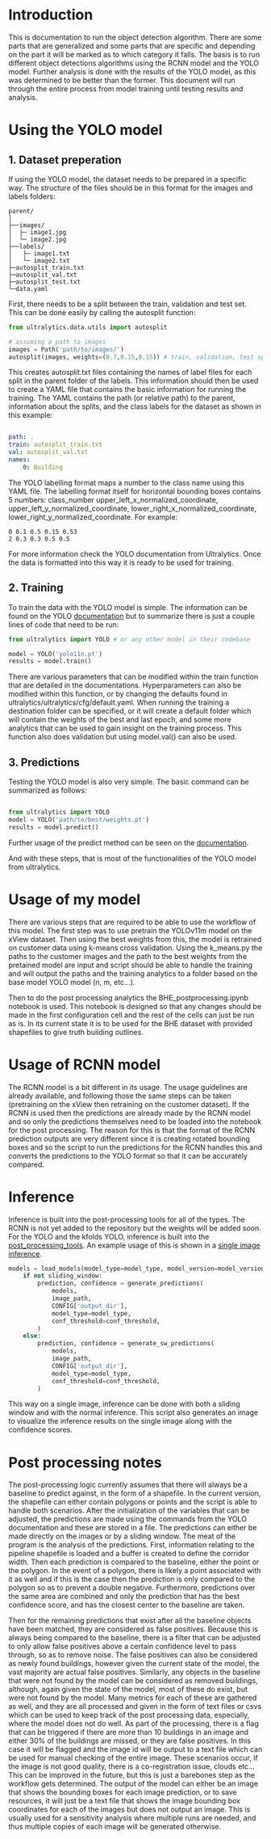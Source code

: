# Introduction

This is documentation to run the object detection algorithm. There are some parts that are generalized and some parts that are specific and depending on the part it will be marked as to which category it falls. The basis is to run different object detections algorithms using the RCNN model and the YOLO model. Further analysis is done with the results of the YOLO model, as this was determined to be better than the former. This document will run through the entire process from model training until testing results and analysis.

# Using the YOLO model
## 1. Dataset preperation

If using the YOLO model, the dataset needs to be prepared in a specific way. The structure of the files should be in this format for the images and labels folders:
```
parent/
│
├──images/
│  ├─ image1.jpg
│  └─ image2.jpg     
├──labels/
│   ├─ image1.txt
│   └─ image2.txt
├─autosplit_train.txt
├─autosplit_val.txt
├─autosplit_test.txt
└─data.yaml

```
First, there needs to be a split between the train, validation and test set. This can be done easily by calling the autosplit function:
```python
from ultralytics.data.utils import autosplit

# assuming a path to images
images = Path('path/to/images/')
autosplit(images, weights=(0.7,0.15,0.15)) # train, validation, test splits

```
This creates autosplit.txt files containing the names of label files for each split in the parent folder of the labels. This information should then be used to create a YAML file that contains the basic information for running the training. The YAML contains the path (or relative path) to the parent, information about the splits, and the class labels for the dataset as shown in this example:

```yaml

path: .
train: autosplit_train.txt
val: autosplit_val.txt
names: 
    0: Building
```
The YOLO labelling format maps a number to the class name using this YAML file. The labelling format itself for horizontal bounding boxes contains 5 numbers: class_number upper_left_x_normalized_coordinate, upper_left_y_normalized_coordinate, lower_right_x_normalized_coordinate, lower_right_y_normalized_coordinate. For example:
```
0 0.1 0.5 0.15 0.53
2 0.3 0.3 0.5 0.5
```

For more information check the YOLO documentation from Ultralytics.
Once the data is formatted into this way it is ready to be used for training.

## 2. Training

To train the data with the YOLO model is simple. The information can be found on the YOLO [documentation](https://docs.ultralytics.com/modes/train/) but to summarize there is just a couple lines of code that need to be run:
```python
from ultralytics import YOLO # or any other model in their codebase

model = YOLO('yolo11n.pt') 
results = model.train()
```
There are various parameters that can be modified within the train function that are detailed in the documentations. Hyperparameters can also be modified within this function, or by changing the defaults found in ultralytics/ultralytics/cfg/default.yaml. When running the training a destination folder can be specified, or it will create a default folder which will contain the weights of the best and last epoch, and some more analytics that can be used to gain insight on the training process. This function also does validation but using model.val() can also be used.

## 3. Predictions

Testing the YOLO model is also very simple. The basic command can be summarized as follows:

```python

from ultralytics import YOLO
model = YOLO('path/to/best/weights.pt')
results = model.predict()
```

Further usage of the predict method can be seen on the [documentation](https://docs.ultralytics.com/modes/predict/).

And with these steps, that is most of the functionalities of the YOLO model from ultralytics.

# Usage of my model

There are various steps that are required to be able to use the workflow of this model. The first step was to use pretrain the YOLOv11m model on the xView dataset. Then using the best weights from this, the model is retrained on customer data using k-means cross validation. Using the k_means.py the paths to the customer images and the path to the best weights from the pretained model are input and script should be able to handle the training and will output the paths and the training analytics to a folder based on the base model YOLO model (n, m, etc...).

Then to do the post processing analytics the BHE_postprocessing.ipynb notebook is used. This notebook is designed so that any changes should be made in the first configuration cell and the rest of the cells can just be run as is. In its current state it is to be used for the BHE dataset with provided shapefiles to give truth building outlines.

# Usage of RCNN model

The RCNN model is a bit different in its usage. The usage guidelines are already available, and following those the same steps can be taken (pretraining on the xView then retraining on the customer dataset). If the RCNN is used then the predictions are already made by the RCNN model and so only the predictions themselves need to be loaded into the notebook for the post processing. The reason for this is that the format of the RCNN prediction outputs are very different since it is creating rotated bounding boxes and so the script to run the predictions for the RCNN handles this and converts the predictions to the YOLO format so that it can be accurately compared. 


# Inference

Inference is built into the post-processing tools for all of the types. The RCNN is not yet added to the repository but the weights will be added soon. For the YOLO and the kfolds YOLO, inference is built into the [post_processing_tools](post_processing_tools.py). An example usage of this is shown in a [single image inference](single_image.py).

```python
models = load_models(model_type=model_type, model_version=model_version)
    if not sliding_window:
        prediction, confidence = generate_predictions(
            models,
            image_path,
            CONFIG['output_dir'],
            model_type=model_type,
            conf_threshold=conf_threshold,
        )
    else:
        prediction, confidence = generate_sw_predictions(
            models,
            image_path,
            CONFIG['output_dir'],
            model_type=model_type,
            conf_threshold=conf_threshold,
        )
```
This way on a single image, inference can be done with both a sliding window and with the normal inference. This script also generates an image to visualize the inference results on the single image along with the confidence scores. 
# Post processing notes

The post-processing logic currently assumes that there will always be a baseline to predict against, in the form of a shapefile. In the current version, the shapefile can either contain polygons or points and the script is able to handle both scenarios. After the initialization of the variables that can be adjusted, the predictions are made using the commands from the YOLO documentation and these are stored in a file. The predictions can either be made directly on the images or by a sliding window. The meat of the program is the analysis of the predictions. First, information relating to the pipeline shapefile is loaded and a buffer is created to define the corridor width. Then each prediction is compared to the baseline, either the point or the polygon. In the event of a polygon, there is likely a point associated with it as well and if this is the case then the prediction is only compared to the polygon so as to prevent a double negative. Furthermore, predictions over the same area are combined and only the prediction that has the best confidence score, and has the closest center to the baseline are taken.

Then for the remaining predictions that exist after all the baseline objects have been matched, they are considered as false positives. Because this is always being compared to the baseline, there is a filter that can be adjusted to only allow false positives above a certain confidence level to pass through, so as to remove noise. The false positives can also be considered as newly found buildings, however given the current state of the model, the vast majority are actual false positives. Similarly, any objects in the baseline that were not found by the model can be considered as removed buildings, although, again given the state of the model, most of these do exist, but were not found by the model. Many metrics for each of these are gathered as well, and they are all processed and given in the form of text files or csvs which can be used to keep track of the post processing data, especially, where the model does not do well. As part of the processing, there is a flag that can be triggered if there are more than 10 buildings in an image and either 30% of the buildings are missed, or they are false positives. In this case it will be flagged and the image id will be output to a text file which can be used for manual checking of the entire image. These scenarios occur, if the image is not good quality, there is a co-registration issue, clouds etc... This can be improved in the future, but this is just a barebones step as the workflow gets determined. The output of the model can either be an image that shows the bounding boxes for each image prediction, or to save resources, it will just be a text file that shows the image bounding box coordinates for each of the images but does not output an image. This is usually used for a sensitivity analysis where multiple runs are needed, and thus multiple copies of each image will be generated otherwise.


